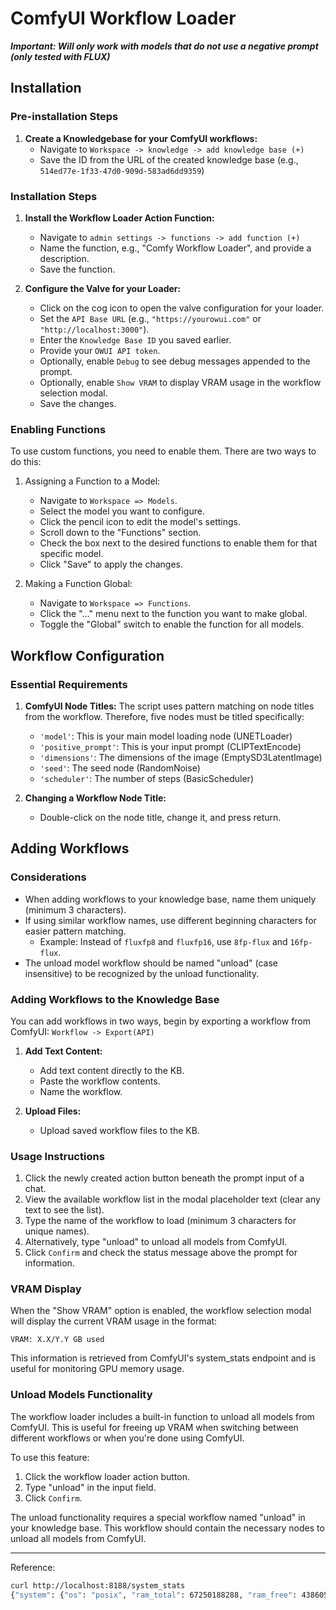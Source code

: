 # ComfyUI Workflow Loader

***Important: Will only work with models that do not use a negative prompt (only tested with FLUX)***


## Installation

### Pre-installation Steps
1. **Create a Knowledgebase for your ComfyUI workflows:**
   - Navigate to `Workspace -> knowledge -> add knowledge base (+)`
   - Save the ID from the URL of the created knowledge base (e.g., `514ed77e-1f33-47d0-909d-583ad6dd9359`)

### Installation Steps
1. **Install the Workflow Loader Action Function:**
   - Navigate to `admin settings -> functions -> add function (+)`
   - Name the function, e.g., "Comfy Workflow Loader", and provide a description.
   - Save the function.

2. **Configure the Valve for your Loader:**
   - Click on the cog icon to open the valve configuration for your loader.
   - Set the `API Base URL` (e.g., `"https://yourowui.com"` or `"http://localhost:3000"`).
   - Enter the `Knowledge Base ID` you saved earlier.
   - Provide your `OWUI API token`.
   - Optionally, enable `Debug` to see debug messages appended to the prompt.
   - Optionally, enable `Show VRAM` to display VRAM usage in the workflow selection modal.
   - Save the changes.
     
### Enabling Functions

To use custom functions, you need to enable them. There are two ways to do this:

1. Assigning a Function to a Model:

   - Navigate to `Workspace => Models`.
   - Select the model you want to configure.
   - Click the pencil icon to edit the model's settings.
   - Scroll down to the "Functions" section.
   - Check the box next to the desired functions to enable them for that specific model.
   - Click "Save" to apply the changes.

2. Making a Function Global:

   - Navigate to `Workspace => Functions`.
   - Click the "…" menu next to the function you want to make global.
   - Toggle the "Global" switch to enable the function for all models.
   

## Workflow Configuration

### Essential Requirements
1. **ComfyUI Node Titles:** The script uses pattern matching on node titles from the workflow. Therefore, five nodes must be titled specifically:
   - `'model'`: This is your main model loading node (UNETLoader)
   - `'positive_prompt'`: This is your input prompt (CLIPTextEncode)
   - `'dimensions'`: The dimensions of the image (EmptySD3LatentImage)
   - `'seed'`: The seed node (RandomNoise)
   - `'scheduler'`: The number of steps (BasicScheduler)

2. **Changing a Workflow Node Title:**
   - Double-click on the node title, change it, and press return.

## Adding Workflows

### Considerations
- When adding workflows to your knowledge base, name them uniquely (minimum 3 characters).
- If using similar workflow names, use different beginning characters for easier pattern matching.
  - Example: Instead of `fluxfp8` and `fluxfp16`, use `8fp-flux` and `16fp-flux`.
- The unload model workflow should be named "unload" (case insensitive) to be recognized by the unload functionality.

### Adding Workflows to the Knowledge Base
You can add workflows in two ways, begin by exporting a workflow from ComfyUI: `Workflow -> Export(API)`


1. **Add Text Content:**
   - Add text content directly to the KB.
   - Paste the workflow contents.
   - Name the workflow.

2. **Upload Files:**
   - Upload saved workflow files to the KB.

### Usage Instructions
1. Click the newly created action button beneath the prompt input of a chat.
2. View the available workflow list in the modal placeholder text (clear any text to see the list).
3. Type the name of the workflow to load (minimum 3 characters for unique names).
4. Alternatively, type "unload" to unload all models from ComfyUI.
5. Click `Confirm` and check the status message above the prompt for information.

### VRAM Display
When the "Show VRAM" option is enabled, the workflow selection modal will display the current VRAM usage in the format:
```
VRAM: X.X/Y.Y GB used
```
This information is retrieved from ComfyUI's system_stats endpoint and is useful for monitoring GPU memory usage.

### Unload Models Functionality
The workflow loader includes a built-in function to unload all models from ComfyUI. This is useful for freeing up VRAM when switching between different workflows or when you're done using ComfyUI.

To use this feature:
1. Click the workflow loader action button.
2. Type "unload" in the input field.
3. Click `Confirm`.

The unload functionality requires a special workflow named "unload" in your knowledge base. This workflow should contain the necessary nodes to unload all models from ComfyUI.

---

Reference:
```bash
curl http://localhost:8188/system_stats
{"system": {"os": "posix", "ram_total": 67250188288, "ram_free": 43860541440, "comfyui_version": "0.3.27", "python_version": "3.11.11 (main, Feb 25 2025, 02:38:55) [GCC 12.2.0]", "pytorch_version": "2.5.1+cu121", "embedded_python": false, "argv": ["./ComfyUI/main.py", "--listen", "--port", "8188"]}, "devices": [{"name": "cuda:0 NVIDIA GeForce RTX 3090 : cudaMallocAsync", "type": "cuda", "index": 0, "vram_total": 25298141184, "vram_free": 5987286066, "torch_vram_total": 17112760320, "torch_vram_free": 25541682}]}
``` 